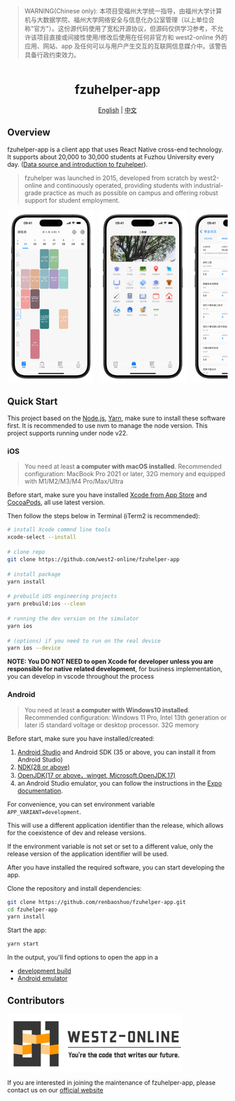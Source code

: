 > WARNING(Chinese only): 本项目受福州大学统一指导，由福州大学计算机与大数据学院、福州大学网络安全与信息化办公室管理（以上单位合称"官方"）。这份源代码使用了宽松开源协议，但源码仅供学习参考，不允许该项目直接或间接性使用/修改后使用在任何非官方和 west2-online 外的应用、网站、app 及任何可以与用户产生交互的互联网信息媒介中。该警告具备行政约束效力。

<div align="center">
  <h1 style="display: inline-block; vertical-align: middle;">fzuhelper-app</h1>
</div>

<div align="center">
  <a href="#overview">English</a> | <a href="docs/README.zh.md">中文</a>
</div>

## Overview

fzuhelper-app is a client app that uses React Native cross-end technology. It supports about 20,000 to 30,000 students at Fuzhou University every day. ([Data source and introduction to fzuhelper](https://west2-online.feishu.cn/wiki/RG3UwWGqPig8lHk0mYsccKWRnrd)).

> fzuhelper was launched in 2015, developed from scratch by west2-online and continuously operated, providing students with industrial-grade practice as much as possible on campus and offering robust support for student employment.

<div style="display: flex; overflow-x: auto;">
  <img src="./docs/images/preview/calendar.jpeg" alt="课表" style="width: 200px; margin-right: 10px;">
  <img src="./docs/images/preview/toolbox.jpeg" alt="工具箱" style="width: 200px; margin-right: 10px;">
  <img src="./docs/images/preview/scores.jpeg" alt="成绩" style="width: 200px; margin-right: 10px;">
  <img src="./docs/images/preview/learning-center.jpeg" alt="学习中心" style="width: 200px; margin-right: 10px;">
  <img src="./docs/images/preview/empty-room.jpeg" alt="空教室" style="width: 200px; margin-right: 10px;">
  <img src="./docs/images/preview/exam-room.jpeg" alt="考场" style="width: 200px; margin-right: 10px;">
  <img src="./docs/images/preview/qrcode.jpeg" alt="二维码" style="width: 200px; margin-right: 10px;">
</div>

## Quick Start

This project based on the [Node.js](https://nodejs.org/), [Yarn](https://yarnpkg.com/), make sure to install these software first. It is recommended to use nvm to manage the node version. This project supports running under node v22.

### iOS

> You need at least **a computer with macOS installed**. Recommended configuration: MacBook Pro 2021 or later, 32G memory and equipped with M1/M2/M3/M4 Pro/Max/Ultra

Before start, make sure you have installed [Xcode from App Store](https://apps.apple.com/us/app/xcode/id497799835) and [CocoaPods](https://cocoapods.org/), all use latest version.

Then follow the steps below in Terminal (iTerm2 is recommended):

```bash
# install Xcode commnd line tools
xcode-select --install

# clone repo
git clone https://github.com/west2-online/fzuhelper-app

# install package
yarn install

# prebuild iOS engineering projects
yarn prebuild:ios --clean

# running the dev version on the simulator
yarn ios

# (options) if you need to run on the real device
yarn ios --device
```

**NOTE: You DO NOT NEED to open Xcode for developer unless you are responsible for native related development**, for business implementation, you can develop in vscode throughout the process

### Android

> You need at least **a computer with Windows10 installed**. Recommended configuration: Windows 11 Pro, Intel 13th generation or later i5 standard voltage or desktop processor. 32G memory

Before start, make sure you have installed/created:

1. [Android Studio](https://developer.android.com/studio) and Android SDK (35 or above, you can install it from Android Studio)
2. [NDK(28 or above)](https://developer.android.com/studio/projects/install-ndk)
3. [OpenJDK(17 or above，winget, Microsoft.OpenJDK.17)](https://learn.microsoft.com/en-us/java/openjdk/install)
4. an Android Studio emulator, you can follow the instructions in the [Expo documentation](https://docs.expo.dev/get-started/set-up-your-environment/?platform=android&device=simulated).

For convenience, you can set environment variable `APP_VARIANT=development`.

This will use a different application identifier than the release, which allows for the coexistence of dev and release versions.

If the environment variable is not set or set to a different value, only the release version of the application identifier will be used.

After you have installed the required software, you can start developing the app.

Clone the repository and install dependencies:

```bash
git clone https://github.com/renbaoshuo/fzuhelper-app.git
cd fzuhelper-app
yarn install
```

Start the app:

```bash
yarn start
```

In the output, you'll find options to open the app in a

- [development build](https://docs.expo.dev/develop/development-builds/introduction/)
- [Android emulator](https://docs.expo.dev/workflow/android-studio-emulator/)

## Contributors

<img src="./docs/images/logo(en).svg" width="400">

If you are interested in joining the maintenance of fzuhelper-app, please contact us on our [official website](https://site.west2.online)
